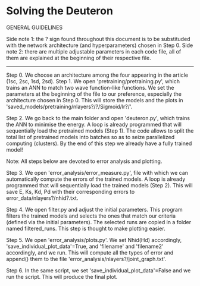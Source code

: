 # Solving the Deuteron

GENERAL GUIDELINES

Side note 1: the ? sign found throughout this document is to be substituded with the network architecture (and hyperparameters) chosen in Step 0.
Side note 2: there are multiple adjustable parameters in each code file, all of them are explained at the beginning of their respective file.

-------------------------------------------------------------------------------------------------------------------------------------------------------------------------

Step 0. We choose an architecture among the four appearing in the article (1sc, 2sc, 1sd, 2sd). 
Step 1. We open 'pretraining/pretraining.py', which trains an ANN to match two wave function-like functions. We set the parameters at the beginning of the file to our preference, especially the architecture chosen in Step 0. This will store the models and the plots in 'saved_models/pretraining/nlayers?/?/Sigmoid/lr?/'. 

Step 2. We go back to the main folder and open 'deuteron.py', which trains the ANN to minimise the energy. A loop is already programmed that will sequentially load the pretrained models (Step 1). The code allows to split the total list of pretrained models into batches so as to seize parallelized computing (clusters). 
By the end of this step we already have a fully trained model!

Note: All steps below are devoted to error analysis and plotting.

Step 3. We open 'error_analysis/error_measure.py', file with which we can automatically compute the errors of the trained models. A loop is already programmed that will sequentially load the trained models (Step 2).
This will save E, Ks, Kd, Pd with their corresponding errors to error_data/nlayers?/nhid?.txt. 

Step 4. We open filter.py and adjust the initial parameters. This program filters the trained models and selects the ones that match our criteria (defined via the initial parameters). The selected runs are copied in a folder named filtered_runs. This step is thought to make plotting easier.

Step 5. We open 'error_analysis/plots.py'. We set Nhid(Hd) accordingly, 'save_individual_plot_data'=True, and 'filename' and 'filename2' accordingly, and we run.
This will compute all the types of error and append() them to the file 'error_analysis/nlayers?/joint_graph.txt'. 

Step 6. In the same script, we set 'save_individual_plot_data'=False and we run the script. This will produce the final plot.

